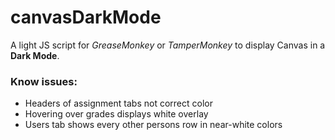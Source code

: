 # canvasDarkMode

A light JS script for *GreaseMonkey* or *TamperMonkey* to display Canvas in a **Dark Mode**.



### Know issues:
+ Headers of assignment tabs not correct color
+ Hovering over grades displays white overlay
+ Users tab shows every other persons row in near-white colors
